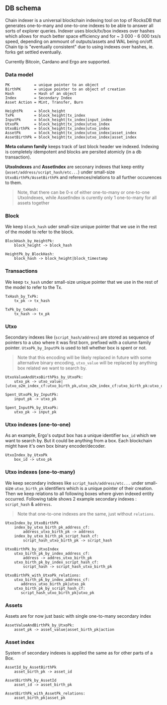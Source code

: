 ## DB schema

Chain indexer is a universal blockchain indexing tool on top of RocksDB that generates one-to-many and one-to-one indexes to be able to answer all sorts of explorer queries.
Indexer uses block/tx/box indexes over hashes which allows for much better space efficiency and for ~ 3 000 - 6 000 txs/s speed, depending on ammount of outputs/assets and WAL being on/off. Chain tip is "eventually consistent" due to using indexes over hashes, ie. forks get settled eventually.

Currently Bitcoin, Cardano and Ergo are supported.

### Data model

```
PK           = unique pointer to an object
BirthPK      = unique pointer to an object of creation
Hash         = Hash of an object
Index        = Secondary Index
Asset Action = Mint, Transfer, Burn
```
```
HeightPk     = block_height
TxPk         = block_height|tx_index
InputPk      = block_height|tx_index|input_index
UtxoPk       = block_height|tx_index|utxo_index
UtxoBirthPk  = block_height|tx_index|utxo_index
AssetPk      = block_height|tx_index|utxo_index|asset_index
AssetBirthPk = block_height|tx_index|utxo_index|asset_index
```

**Meta column family** keeps track of last block header we indexed. Indexing is completely idempotent and blocks are persited atomicly (in a db transaction).

**UtxoIndexes** and **AssetIndex** are seconary indexes that keep entity (`asset/address/script_hash/etc...`) under small-size `UtxoBirthPk/AssetBirthPk`
and references/relations to all further occurences to them.

> Note, that there can be 0-x of either one-to-many or one-to-one UtxoIndexes, while AssetIndex is curently only 1 one-to-many for all assets together

### Block

We keep `block_hash` uder small-size unique pointer that we use in the rest of the model to refer to the block.

```
BlockHash_by_HeightPk:
    block_height -> block_hash

HeightPk_by_BlockHash:
    block_hash -> block_height|block_timestamp
```

### Transactions

We keep `tx_hash` under small-size unique pointer that we use in the rest of the model to refer to the Tx.

```
TxHash_by_TxPk:
    tx_pk -> tx_hash

TxPk_by_txHash:
    tx_hash -> tx_pk
```

### Utxo

Secondary indexes like (`script_hash/address`) are stored as sequence of pointers to a utxo where it was first born, prefixed with a column family pointer.
`UtxoPk_by_InputPk` is used to tell whether box is spent or not.

> Note that this encoding will be likely replaced in future with some alternative binary encoding, `utxo_value` will be replaced by anything box related we want to search by.

```
UtxoValueAndUtxoBirthPks_by_UtxoPk:
    utxo_pk -> utxo_value|[utxo_o2m_index_cf:utxo_birth_pk,utxo_o2m_index_cf:utxo_birth_pk:utxo_o2o_index_cf:utxo_index]

Spent_UtxoPk_by_InputPk:
    input_pk -> utxo_pk

Spent_InputPk_by_UtxoPk:
    utxo_pk -> input_pk
```

### Utxo indexes (one-to-one)

As an example, Ergo's output box has a unique identifier `box_id` which we want to search by. But it could be anything from a box. Each blockchain might have it's own
box binary encoder/decoder.

```
UtxoIndex_by_UtxoPk
    box_id -> utxo_pk
```

### Utxo indexes (one-to-many)

We keep secondary indexes like `script_hash/address/etc...` under small-size `utxo_birth_pk` identifiers which is a unique pointer of their creation.
Then we keep relations to all following boxes where given indexed entity occurred. Following table shows 2 example secondary indexes : `script_hash` & `address`.

> Note that one-to-one indexes are the same, just without `relations`.

```
UtxoIndex_by_UtxoBirthPk
    index_by_utxo_birth_pk_address_cf: 
        address_utxo_birth_pk -> address
    index_by_utxo_birth_pk_script_hash_cf: 
        script_hash_utxo_birth_pk -> script_hash

UtxoBirthPk_by_UtxoIndex
    utxo_birth_pk_by_index_address_cf: 
        address -> addres_utxo_birth_pk
    utxo_birth_pk_by_index_script_hash_cf: 
        script_hash -> script_hash_utxo_birth_pk

UtxoBirthPk_with_UtxoPk_relations:
    utxo_birth_pk_by_index_address_cf: 
       address_utxo_birth_pk|utxo_pk
    utxo_birth_pk_by_script_hash_cf: 
       script_hash_utxo_birth_pk|utxo_pk
```

### Assets

Assets are for now just basic with single one-to-many secondary index 

```
AssetValueAndBirthPk_by_UtxoPk:
    asset_pk -> asset_value|asset_birth_pk|action
```

### Asset index

System of secondary indexes is applied the same as for other parts of a Box.

```
AssetId_by_AssetBirthPk
    asset_birth_pk -> asset_id

AssetBirthPk_by_AssetId
    asset_id -> asset_birth_pk

AssetBirthPk_with_AssetPk_relations:
    asset_birth_pk|asset_pk
```